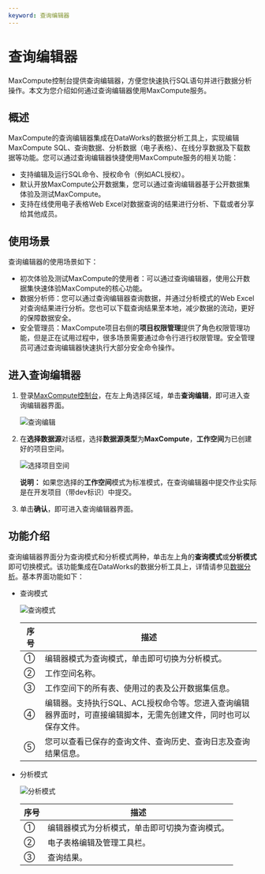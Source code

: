 ```yaml
---
keyword: 查询编辑器
---
```


# 查询编辑器

MaxCompute控制台提供查询编辑器，方便您快速执行SQL语句并进行数据分析操作。本文为您介绍如何通过查询编辑器使用MaxCompute服务。

## 概述

MaxCompute的查询编辑器集成在DataWorks的数据分析工具上，实现编辑MaxCompute SQL、查询数据、分析数据（电子表格）、在线分享数据及下载数据等功能。您可以通过查询编辑器快捷使用MaxCompute服务的相关功能：

-   支持编辑及运行SQL命令、授权命令（例如ACL授权）。
-   默认开放MaxCompute公开数据集，您可以通过查询编辑器基于公开数据集体验及测试MaxCompute。
-   支持在线使用电子表格Web Excel对数据查询的结果进行分析、下载或者分享给其他成员。

## 使用场景

查询编辑器的使用场景如下：

-   初次体验及测试MaxCompute的使用者：可以通过查询编辑器，使用公开数据集快速体验MaxCompute的核心功能。
-   数据分析师：您可以通过查询编辑器查询数据，并通过分析模式的Web Excel对查询结果进行分析。您也可以下载查询结果至本地，减少数据的流动，更好的保障数据安全。
-   安全管理员：MaxCompute项目右侧的**项目权限管理**提供了角色权限管理功能，但是正在试用过程中，很多场景需要通过命令行进行权限管理。安全管理员可通过查询编辑器快速执行大部分安全命令操作。

## 进入查询编辑器

1.  登录[MaxCompute控制台](https://workbench-intl.data.aliyun.com/consolenew?#/MCEngines)，在左上角选择区域，单击**查询编辑**，即可进入查询编辑器界面。

    ![查询编辑](https://static-aliyun-doc.oss-accelerate.aliyuncs.com/assets/img/zh-CN/1211276061/p186341.png)

2.  在**选择数据源**对话框，选择**数据源类型**为**MaxCompute**，**工作空间**为已创建好的项目空间。

    ![选择项目空间](https://static-aliyun-doc.oss-accelerate.aliyuncs.com/assets/img/zh-CN/4759811061/p170358.png)

    **说明：** 如果您选择的**工作空间**模式为标准模式，在查询编辑器中提交作业实际是在开发项目（带dev标识）中提交。

3.  单击**确认**，即可进入查询编辑器界面。

## 功能介绍

查询编辑器界面分为查询模式和分析模式两种，单击左上角的**查询模式**或**分析模式**即可切换模式。该功能集成在DataWorks的数据分析工具上，详情请参见[数据分析]()。基本界面功能如下：

-   查询模式

    ![查询模式](https://static-aliyun-doc.oss-accelerate.aliyuncs.com/assets/img/zh-CN/3093121061/p170822.png)

    |序号|描述|
    |--|--|
    |①|编辑器模式为查询模式，单击即可切换为分析模式。|
    |②|工作空间名称。|
    |③|工作空间下的所有表、使用过的表及公开数据集信息。|
    |④|编辑器。支持执行SQL、ACL授权命令等。您进入查询编辑器界面时，可直接编辑脚本，无需先创建文件，同时也可以保存文件。|
    |⑤|您可以查看已保存的查询文件、查询历史、查询日志及查询结果信息。|

-   分析模式

    ![分析模式](https://static-aliyun-doc.oss-accelerate.aliyuncs.com/assets/img/zh-CN/1805121061/p170823.png)

    |序号|描述|
    |--|--|
    |①|编辑器模式为分析模式，单击即可切换为查询模式。|
    |②|电子表格编辑及管理工具栏。|
    |③|查询结果。|


